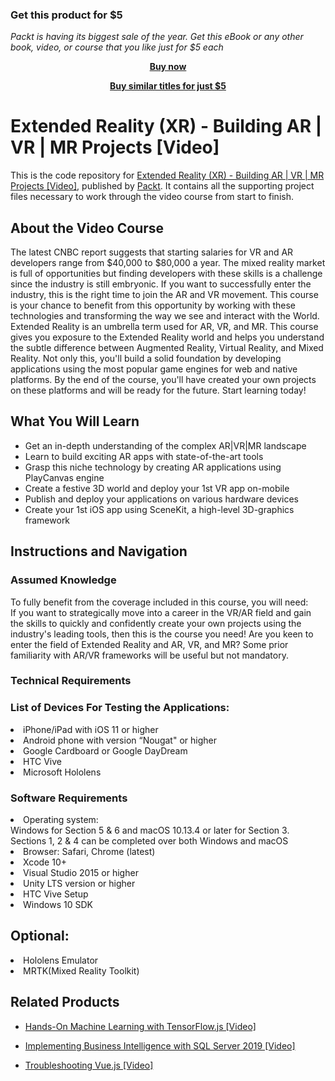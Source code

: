 
### Get this product for $5

<i>Packt is having its biggest sale of the year. Get this eBook or any other book, video, or course that you like just for $5 each</i>


<b><p align='center'>[Buy now](https://packt.link/9781838559694)</p></b>


<b><p align='center'>[Buy similar titles for just $5](https://subscription.packtpub.com/search)</p></b>


# Extended Reality (XR) - Building AR | VR | MR Projects [Video]
This is the code repository for [Extended Reality (XR) - Building AR | VR | MR Projects [Video]](https://www.packtpub.com/game-development/extended-reality-xr-building-ar-vr-mr-projects-video?utm_source=github&utm_medium=repository&utm_campaign=9781838559694), published by [Packt](https://www.packtpub.com/?utm_source=github). It contains all the supporting project files necessary to work through the video course from start to finish.
## About the Video Course
The latest CNBC report suggests that starting salaries for VR and AR developers range from $40,000 to $80,000 a year. The mixed reality market is full of opportunities but finding developers with these skills is a challenge since the industry is still embryonic. If you want to successfully enter the industry, this is the right time to join the AR and VR movement.
This course is your chance to benefit from this opportunity by working with these technologies and transforming the way we see and interact with the World. Extended Reality is an umbrella term used for AR, VR, and MR. This course gives you exposure to the Extended Reality world and helps you understand the subtle difference between Augmented Reality, Virtual Reality, and Mixed Reality. Not only this, you'll build a solid foundation by developing applications using the most popular game engines for web and native platforms. By the end of the course, you'll have created your own projects on these platforms and will be ready for the future. Start learning today!

<H2>What You Will Learn</H2>
<DIV class=book-info-will-learn-text>
<UL>
<LI>Get an in-depth understanding of the complex AR|VR|MR landscape 
<LI>Learn to build exciting AR apps with state-of-the-art tools 
<LI>Grasp this niche technology by creating AR applications using PlayCanvas engine 
<LI>Create a festive 3D world and deploy your 1st VR app on-mobile 
<LI>Publish and deploy your applications on various hardware devices 
<LI>Create your 1st iOS app using SceneKit, a high-level 3D-graphics framework </LI></UL></DIV>

## Instructions and Navigation
### Assumed Knowledge
To fully benefit from the coverage included in this course, you will need:<br/>
If you want to strategically move into a career in the VR/AR field and gain the skills to quickly and confidently create your own projects using the industry's leading tools, then this is the course you need! Are you keen to enter the field of Extended Reality and AR, VR, and MR? Some prior familiarity with AR/VR frameworks will be useful but not mandatory.

### Technical Requirements

### List of Devices For Testing the Applications:
<LI>iPhone/iPad with iOS 11 or higher</LI>
<LI>Android phone with version “Nougat" or higher</LI> 
<LI>Google Cardboard or Google DayDream</LI>
<LI>HTC Vive</LI>
<LI>Microsoft Hololens</LI>

### Software Requirements
<LI>Operating system:</LI>
 Windows for Section 5 & 6 and macOS 10.13.4 or later for Section 3. 
 Sections 1, 2 & 4  can be completed over both Windows and macOS
<LI>Browser: Safari, Chrome (latest)</LI>
<LI>Xcode 10+</LI>
<LI>Visual Studio 2015 or higher</LI>
<LI>Unity LTS version or higher</LI>
<LI>HTC Vive Setup</LI>
<LI>Windows 10 SDK</LI>

<H2>Optional:</H2>
<LI>Hololens Emulator</LI>
<LI>MRTK(Mixed Reality Toolkit)</LI>


## Related Products
* [Hands-On Machine Learning with TensorFlow.js [Video]](https://www.packtpub.com/application-development/hands-machine-learning-tensorflowjs-video?utm_source=github&utm_medium=repository&utm_campaign=9781789613155)

* [Implementing Business Intelligence with SQL Server 2019 [Video]](https://www.packtpub.com/application-development/implementing-business-intelligence-sql-server-2019-video?utm_source=github&utm_medium=repository&utm_campaign=9781789804843)

* [Troubleshooting Vue.js [Video]](https://www.packtpub.com/application-development/troubleshooting-vuejs-video?utm_source=github&utm_medium=repository&utm_campaign=9781788993531)


